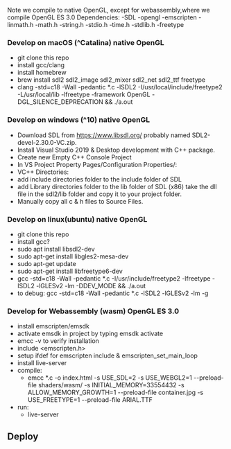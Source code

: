 Note we compile to native OpenGL, except for webassembly,where we compile OpenGL ES 3.0
Dependencies:
-SDL
-opengl
-emscripten
-linmath.h
-math.h
-string.h
-stdio.h
-time.h
-stdlib.h
-freetype

### Develop on macOS (^Catalina) native OpenGL

- git clone this repo
- install gcc/clang
- install homebrew
- brew install sdl2 sdl2_image sdl2_mixer sdl2_net sdl2_ttf freetype
- clang -std=c18 -Wall -pedantic \*.c -lSDL2 -I/usr/local/include/freetype2 -L/usr/local/lib -lfreetype -framework OpenGL -DGL_SILENCE_DEPRECATION && ./a.out

### Develop on windows (^10) native OpenGL

- Download SDL from https://www.libsdl.org/
  probably named SDL2-devel-2.30.0-VC.zip.
- Install Visual Studio 2019 & Desktop development with C++ package.
- Create new Empty C++ Console Project
- In VS Project Property Pages/Configuration Properties/:
- VC++ Directories:
- add include directories folder to the include folder of SDL
- add Library directories folder to the lib folder of SDL (x86)
  take the dll file in the sdl2/lib folder and copy it to your project folder.
- Manually copy all c & h files to Source Files.

### Develop on linux(ubuntu) native OpenGL

- git clone this repo
- install gcc?
- sudo apt install libsdl2-dev
- sudo apt-get install libgles2-mesa-dev
- sudo apt-get update
- sudo apt-get install libfreetype6-dev
- gcc -std=c18 -Wall -pedantic *.c -I/usr/include/freetype2 -lfreetype -lSDL2 -lGLESv2 -lm -DDEV_MODE && ./a.out
- to debug: gcc -std=c18 -Wall -pedantic \*.c -lSDL2 -lGLESv2 -lm -g

### Develop for Webassembly (wasm) OpenGL ES 3.0

- install emscripten/emsdk
- activate emsdk in project by typing emsdk activate
- emcc -v to verify installation
- include <emscripten.h>
- setup ifdef for emscripten include & emscripten_set_main_loop
- install live-server
- compile:
  - emcc \*.c -o index.html -s USE_SDL=2 -s USE_WEBGL2=1 --preload-file shaders/wasm/ -s INITIAL_MEMORY=33554432 -s ALLOW_MEMORY_GROWTH=1 --preload-file container.jpg -s USE_FREETYPE=1 --preload-file ARIAL.TTF
- run:
  - live-server

## Deploy
